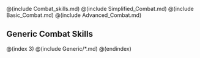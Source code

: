 @(include Combat_skills.md)
@(include Simplified_Combat.md)
@(include Basic_Combat.md)
@(include Advanced_Combat.md)

## Generic Combat Skills

@(index 3)
@(include Generic/*.md)
@(endindex)
